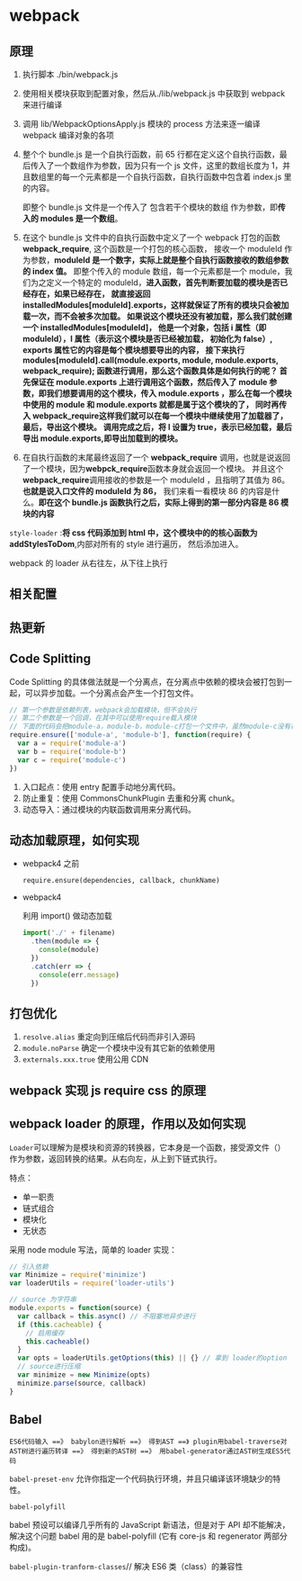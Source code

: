 # webpack

## 原理

1.  执行脚本 ./bin/webpack.js

2.  使用相关模块获取到配置对象，然后从./lib/webpack.js 中获取到 webpack 来进行编译

3.  调用 lib/WebpackOptionsApply.js 模块的 process 方法来逐一编译 webpack 编译对象的各项

4.  整个个 bundle.js 是一个自执行函数，前 65 行都在定义这个自执行函数，最后传入了一个数组作为参数，因为只有一个 js 文件，这里的数组长度为 1，并且数组里的每一个元素都是一个自执行函数，自执行函数中包含着 index.js 里的内容。

    即整个 bundle.js 文件是一个传入了 包含若干个模块的数组 作为参数，即**传入的 modules 是一个数组**。

5.  在这个 bundle.js 文件中的自执行函数中定义了一个 webpack 打包的函数 **webpack_require**, 这个函数是一个打包的核心函数， 接收一个 moduleId 作为参数，**moduleId 是一个数字，实际上就是整个自执行函数接收的数组参数的 index 值。** 即整个传入的 module 数组，每一个元素都是一个 module，我们为之定义一个特定的 moduleId，**进入函数，首先判断要加载的模块是否已经存在，如果已经存在， 就直接返回 installedModules[moduleId].exports，这样就保证了所有的模块只会被加载一次，而不会被多次加载。 如果说这个模块还没有被加载，那么我们就创建一个 installedModules[moduleId]， 他是一个对象，包括 i 属性（即 moduleId），l 属性（表示这个模块是否已经被加载， 初始化为 false）, exports 属性它的内容是每个模块想要导出的内容， 接下来执行 modules[moduleId].call(module.exports, module, module.exports, **webpack_require**); 函数进行调用，那么这个函数具体是如何执行的呢？ 首先保证在 module.exports 上进行调用这个函数，然后传入了 module 参数，即我们想要调用的这个模块，传入 module.exports ，那么在每一个模块中使用的 module 和 module.exports 就都是属于这个模块的了， 同时再传入 **webpack_require**这样我们就可以在每一个模块中继续使用了加载器了，最后，导出这个模块。 调用完成之后，将 l 设置为 true，表示已经加载，最后导出 module.exports,即导出加载到的模块。**

6.  在自执行函数的末尾最终返回了一个 **webpack_require** 调用，也就是说返回了一个模块，因为**webpck_require**函数本身就会返回一个模块。 并且这个 **webpack_require**调用接收的参数是一个 moduleId ，且指明了其值为 86。 **也就是说入口文件的 moduleId 为 86，** 我们来看一看模块 86 的内容是什么。**即在这个 bundle.js 函数执行之后，实际上得到的第一部分内容是 86 模块的内容**

`style-loader` :**将 css 代码添加到 html 中，这个模块中的的核心函数为 addStylesToDom**,内部对所有的 style 进行遍历， 然后添加进入。

webpack 的 loader 从右往左，从下往上执行

## 相关配置

## 热更新

## Code Splitting

Code Splitting 的具体做法就是一个分离点，在分离点中依赖的模块会被打包到一起，可以异步加载。一个分离点会产生一个打包文件。

```javascript
// 第一个参数是依赖列表，webpack会加载模块，但不会执行
// 第二个参数是一个回调，在其中可以使用require载入模块
// 下面的代码会把module-a，module-b，module-c打包一个文件中，虽然module-c没有在依赖列表里，但是在回调里调用了，一样会被打包进来
require.ensure(['module-a', 'module-b'], function(require) {
  var a = require('module-a')
  var b = require('module-b')
  var c = require('module-c')
})
```

1. 入口起点：使用 entry 配置手动地分离代码。
2. 防止重复：使用 CommonsChunkPlugin 去重和分离 chunk。
3. 动态导入：通过模块的内联函数调用来分离代码。

## 动态加载原理，如何实现

- webpack4 之前

  `require.ensure(dependencies, callback, chunkName)`

- webpack4

  利用 import() 做动态加载

  ```javascript
  import('./' + filename)
    .then(module => {
      console(module)
    })
    .catch(err => {
      console(err.message)
    })
  ```

## 打包优化

1. `resolve.alias` 重定向到压缩后代码而非引入源码
2. `module.noParse` 确定一个模块中没有其它新的依赖使用
3. `externals.xxx.true` 使用公用 CDN

## webpack 实现 js require css 的原理

## webpack loader 的原理，作用以及如何实现

`Loader`可以理解为是模块和资源的转换器，它本身是一个函数，接受源文件（）作为参数，返回转换的结果。从右向左，从上到下链式执行。

特点：

- 单一职责
- 链式组合
- 模块化
- 无状态

采用 node module 写法，简单的 loader 实现：

```javascript
// 引入依赖
var Minimize = require('minimize')
var loaderUtils = require('loader-utils')

// source 为字符串
module.exports = function(source) {
  var callback = this.async() // 不阻塞地异步进行
  if (this.cacheable) {
    // 启用缓存
    this.cacheable()
  }
  var opts = loaderUtils.getOptions(this) || {} // 拿到 loader的option
  // source进行压缩
  var minimize = new Minimize(opts)
  minimize.parse(source, callback)
}
```

## Babel

`ES6代码输入 ==》 babylon进行解析 ==》 得到AST ==》 plugin用babel-traverse对AST树进行遍历转译 ==》 得到新的AST树 ==》 用babel-generator通过AST树生成ES5代码`

`babel-preset-env` 允许你指定一个代码执行环境，并且只编译该环境缺少的特性。

`babel-polyfill`

babel 预设可以编译几乎所有的 JavaScript 新语法，但是对于 API 却不能解决，解决这个问题 babel 用的是 babel-polyfill (它有 core-js 和 regenerator 两部分构成)。

`babel-plugin-tranform-classes`// 解决 ES6 类（class）的兼容性
